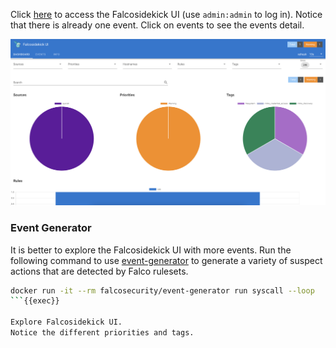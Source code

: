 Click [here]({{TRAFFIC_HOST1_2802}}) to access the Falcosidekick UI (use `admin:admin` to log in).
Notice that there is already one event.
Click on events to see the events detail.

![Scan results](../assets/falcosidekick_events.png)

### Event Generator

It is better to explore the Falcosidekick UI with more events.
Run the following command to use [event-generator](https://github.com/falcosecurity/event-generator) to generate a variety of suspect actions that are detected by Falco rulesets.
```bash
docker run -it --rm falcosecurity/event-generator run syscall --loop
```{{exec}}

Explore Falcosidekick UI.
Notice the different priorities and tags.
